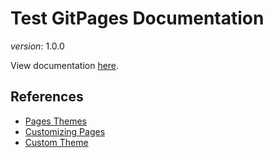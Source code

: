# Test GitPages Documentation

_version_: 1.0.0

View documentation [here](https://taoteg.github.io/test.documentation/).

## References
- [Pages Themes](https://github.com/pages-themes/minimal)
- [Customizing Pages](https://docs.github.com/en/free-pro-team@latest/github/working-with-github-pages/adding-a-theme-to-your-github-pages-site-using-jekyll)
- [Custom Theme](https://aregsar.com/blog/2019/how-to-customize-your-github-pages-blog-style-in-five-minutes/)
